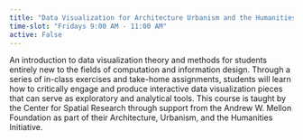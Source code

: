 ```yaml
---
title: "Data Visualization for Architecture Urbanism and the Humanities"
time-slot: "Fridays 9:00 AM - 11:00 AM"
active: False
---
```


An introduction to data visualization theory and methods for students entirely new to the fields of computation and information design. Through a series of in-class exercises and take-home assignments, students will learn how to critically engage and produce interactive data visualization pieces that can serve as exploratory and analytical tools. This course is taught by the Center for Spatial Research through support from the Andrew W. Mellon Foundation as part of their Architecture, Urbanism, and the Humanities Initiative.



